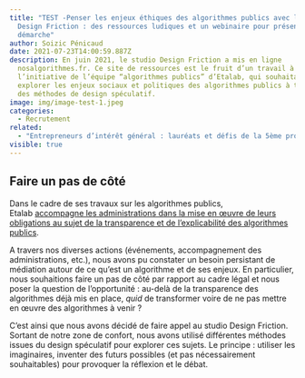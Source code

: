 ```yaml
---
title: "TEST -Penser les enjeux éthiques des algorithmes publics avec le studio
  Design Friction : des ressources ludiques et un webinaire pour présenter la
  démarche"
author: Soizic Pénicaud
date: 2021-07-23T14:00:59.887Z
description: En juin 2021, le studio Design Friction a mis en ligne
  nosalgorithmes.fr. Ce site de ressources est le fruit d’un travail à
  l’initiative de l’équipe “algorithmes publics” d’Etalab, qui souhaitait
  explorer les enjeux sociaux et politiques des algorithmes publics à travers
  des méthodes de design spéculatif.
image: img/image-test-1.jpeg
categories:
  - Recrutement
related:
  - "Entrepreneurs d’intérêt général : lauréats et défis de la 5ème promotion"
visible: true
---
```

## Faire un pas de côté

Dans le cadre de ses travaux sur les algorithmes publics, Etalab [accompagne les administrations dans la mise en œuvre de leurs obligations au sujet de la transparence et de l’explicabilité des algorithmes publics](https://guides.etalab.gouv.fr/algorithmes).

A travers nos diverses actions (événements, accompagnement des administrations, etc.), nous avons pu constater un besoin persistant de médiation autour de ce qu’est un algorithme et de ses enjeux. En particulier, nous souhaitions faire un pas de côté par rapport au cadre légal et nous poser la question de l’opportunité : au-delà de la transparence des algorithmes déjà mis en place, *quid* de transformer voire de ne pas mettre en œuvre des algorithmes à venir ? 

C’est ainsi que nous avons décidé de faire appel au studio Design Friction. Sortant de notre zone de confort, nous avons utilisé différentes méthodes issues du design spéculatif pour explorer ces sujets. Le principe : utiliser les imaginaires, inventer des futurs possibles (et pas nécessairement souhaitables) pour provoquer la réflexion et le débat.